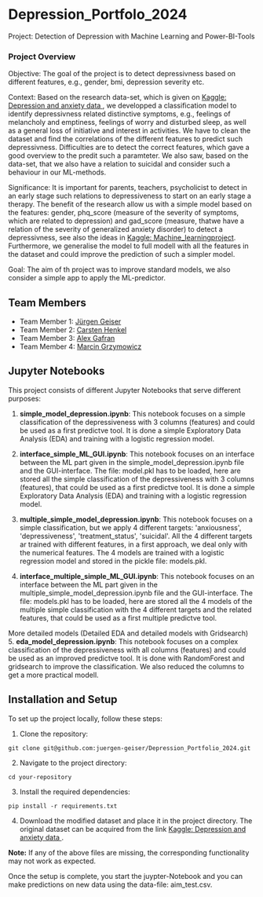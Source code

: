 # Depression_Portfolo_2024
Project: Detection of Depression with Machine Learning and Power-BI-Tools

### Project Overview
Objective: The goal of the project is to detect depressivness based on different features, e.g., gender, bmi, depression severity etc.

Context: Based on the research data-set, which is given on [Kaggle: Depression and anxiety data ](https://www.kaggle.com/datasets/shahzadahmad0402/depression-and-anxiety-data), we developped a classification model to identify depressivness related distinctive symptoms, e.g., feelings of melancholy and emptiness, feelings of worry and disturbed sleep, as well as a general loss of initiative and interest in activities. We have to clean the dataset and find the correlations of the different features to predict such depressivness. Difficulties are to detect the correct features, which gave a good overview to the predit such a paramteter. We also saw, based on the data-set, that we also have a relation to suicidal and consider such a behaviour in our ML-methods.

Significance: It is important for parents, teachers, psycholicist to detect in an early stage such relations to depressiveness to start on an early stage a therapy. The benefit of the research allow us with a simple model based on the features: gender, phq_score (measure of the severity of symptoms, which are related to depression) and gad_score (measure, thatwe have a relation of the severity of generalized anxiety disorder) to detect a depressivness, see also the ideas in [Kaggle: Machine_learningproject](https://www.kaggle.com/code/geovaniwoll/machine-learningproject). Furthermore, we generalise the model to full modell with all the features in the dataset and could improve the prediction of such a simpler model.


Goal: The aim of th project was to improve standard models, we also consider a simple app to apply the ML-predictor.

## Team Members

- Team Member 1: [Jürgen Geiser](https://github.com/juergen-geiser)
- Team Member 2: [Carsten Henkel](https://github.com/xxx)
- Team Member 3: [Alex Gafran](https://github.com/xxx)
- Team Member 4: [Marcin Grzymowicz](https://github.com/xxx)

## Jupyter Notebooks

This project consists of different Jupyter Notebooks that serve different purposes:

1. **simple_model_depression.ipynb**: 
This notebook focuses on a simple classification of the depressiveness with 3 columns (features) and could be used as a first predictve tool. It is done a simple Exploratory Data Analysis (EDA) and training with a logistic regression model. 

2. **interface_simple_ML_GUI.ipynb**: 
This notebook focuses on an interface between the ML part given in the simple_model_depression.ipynb file and the GUI-interface. The file: model.pkl has to be loaded, here are stored all the simple classification of the depressiveness with 3 columns (features), that could be used as a first predictve tool. It is done a simple Exploratory Data Analysis (EDA) and training with a logistic regression model. 

3. **multiple_simple_model_depression.ipynb**: 
This notebook focuses on a simple classification, but we apply 4 different targets: 'anxiousness', 'depressiveness', 'treatment_status', 'suicidal'. All the 4 different targets ar trained with different features, in a first approach, we deal only with the numerical features. The 4 models are trained with a logistic regression model and stored in the pickle file: models.pkl. 

4. **interface_multiple_simple_ML_GUI.ipynb**: 
This notebook focuses on an interface between the ML part given in the multiple_simple_model_depression.ipynb file and the GUI-interface. The file: models.pkl has to be loaded, here are stored all the 4 models of the multiple simple classification with the 4 different targets and the related features, that could be used as a first multiple predictve tool. 

More detailed models (Detailed EDA and detailed models with Gridsearch)
5. **eda_model_depression.ipynb**: 
This notebook focuses on a complex classification of the depressiveness with all columns (features) and could be used as an improved predictve tool. It is done with RandomForest and gridsearch to improve the classification. We also reduced the columns to get a more practical modell.


## Installation and Setup

To set up the project locally, follow these steps:

1. Clone the repository:
```
git clone git@github.com:juergen-geiser/Depression_Portfolio_2024.git
```
2. Navigate to the project directory:
```
cd your-repository
```
3. Install the required dependencies:
```
pip install -r requirements.txt
```
4. Download the modified dataset and place it in the project directory. The original dataset can be acquired from the link [Kaggle: Depression and anxiety data ](https://www.kaggle.com/datasets/shahzadahmad0402/depression-and-anxiety-data).


**Note:** If any of the above files are missing, the corresponding functionality may not work as expected.

Once the setup is complete, you start the juypter-Notebook and you can make predictions on new data using the data-file: aim_test.csv.
